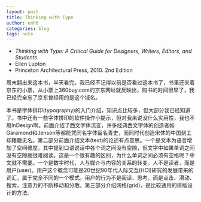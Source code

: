 ```yaml
---
layout: post
title: Thinking with Type
author: enh6
categories: blog
tags: note
---
```


- _Thinking with Type: A Critical Guide for Designers, Writers, Editors, and Students_
- Ellen Lupton
- Princeton Architectural Press, 2010. 2nd Edition

周末翻出来这本书，半天看完。我已经不记得以前是否看过这本书了，书里还夹着京东的小票，从小票上360buy.com的京东网址就反映出，购书的时间很早了，我已经完全忘了京东曾经用的是这个域名。

本书是字体排印(typography)的入门介绍，知识点比较多，但大部分我已经知道了。书中还有一些字体排印的软件操作小提示，但对我来说没什么实用性，我也不用InDesign啊。前面介绍了西文字体流变，许多经典西文字体的创造者如Garamond和Jenson等都能凭同名字体留名青史，而同时代创造宋体的中国刻工却籍籍无名。第二部分前面介绍文本(text)的论述有点意思。一个是文本为语言增加了空间维度。其中提到口语说话中各个词之间没有空隙，但文字中如果单词之间没有空隙就很难阅读。这是一个很有趣的区别，为什么单词之间必须有空格呢？中文就不需要。一个是数字时代，人与媒介与内容的关系的转变。人不是读者，而是用户(user)。用户这个概念可能是20世纪90年代人际交互(HCI)研究的发展带来的词汇，属于完全不同的一个模式。用户的行为不是阅读、思考，而是点击、滑动、搜索，注意力的不断移动和分散。第三部分介绍网格(grid)，是比较通用的排版设计的方法。
